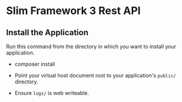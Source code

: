 # Slim Framework 3 Rest API

## Install the Application

Run this command from the directory in which you want to install your application.
* composer install

* Point your virtual host document root to your application's `public/` directory.
* Ensure `logs/` is web writeable.

